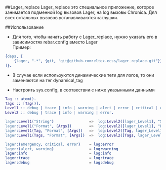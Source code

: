 ##Lager_replace
Lager_replace это специальное приложение, которое занимается подменной log вызовов Lager, на log вызовы Chronica.
Дял всех остальных вызовов устанавливаются заглушки.

##Использование
* Для того, чтобы начать работу с Lager_replace, нужно указать его в зависимостях rebar.config вместо Lager<br>
Пример:
```erlang
{deps, [
    {lager, ".*", {git, "git@github.com:eltex-ecss/lager_replace.git"}}
]}.
```
* В случае если используются динамические теги для логов, то они заменяются на тег dynamical_tag

* Настроить sys.config, в соотвествии с ниже указынными данными
```erlang
Tag :: atom().
Tags :: [Tag()].
Level1 :: debug | trace | info | warning | alert | error | critical | emergency.
Level2 :: debug | trace | info | warning | error.

lager:Level1("String")                =>  log:Level2([lager_Level1], "String")
lager:Level1("Format", [Args])        =>  log:Level2([lager_Level1], "Format", [Args])
lager:Level1(Tag, "Format", [Args])   =>  log:Level2([Tag, lager_Level1], "Format", [Args])
lager:Level1(Tags, "Format", [Args])  =>  log:Level2([Tags, lager_Level1], "Format", [Args])

lager:(emergency, critical, error)    = log:error
lager:(alert, warning)                = log:warning
lager:info                            = log:info
lager:trace                           = log:trace
lager:debug                           = log:debug
```
